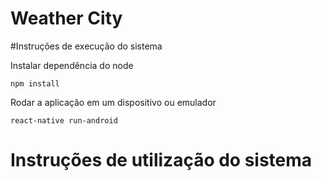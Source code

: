 # Weather City

#Instruções de execução do sistema

Instalar dependência do node
``` shell
npm install
```

Rodar a aplicação em um dispositivo ou emulador

```shell
react-native run-android
```

# Instruções de utilização do sistema

